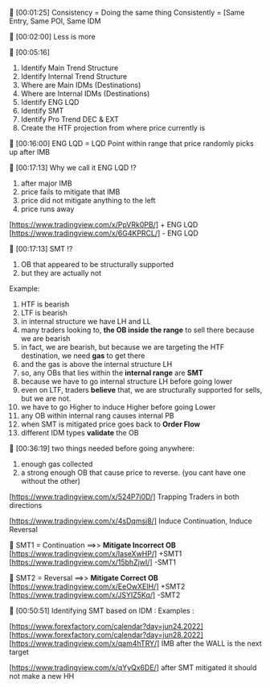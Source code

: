 💚 [00:01:25]
Consistency = Doing the same thing Consistently = [Same Entry, Same POI, Same IDM

💚 [00:02:00]
Less is more

💚 [00:05:16]
1. Identify Main Trend Structure
2. Identify Internal Trend Structure
3. Where are Main IDMs (Destinations)
4. Where are Internal IDMs (Destinations)
5. Identify ENG LQD 
6. Identify SMT
7. Identify Pro Trend DEC & EXT
8. Create the HTF projection from where price currently is



💚 [00:16:00]
ENG LQD = LQD Point within range that price randomly picks up after IMB

💚 [00:17:13]
Why we call it ENG LQD !?
1. after major IMB
2. price fails to mitigate that IMB
3. price did not mitigate anything to the left
4. price runs away

[https://www.tradingview.com/x/PpVRk0PB/] + ENG LQD
[https://www.tradingview.com/x/6G4KPRCL/] - ENG LQD



💚 [00:17:13]
SMT !?
1. OB that appeared to be structurally supported  
2. but they are actually not
   
Example:
1. HTF is bearish
2. LTF is bearish
3. in internal structure we have LH and LL 
4. many traders looking to, **the OB inside the range** to sell there because we are bearish
5. in fact, we are bearish, but because we are targeting the HTF destination, we need **gas** to get there
6. and the gas is above the internal structure LH
7. so, any OBs that lies within the **internal range** are **SMT**
8. because we have to go internal structure LH before going lower
9. even on LTF, traders **believe** that, we are structurally supported for sells, but we are not.
10. we have to go Higher to induce Higher before going Lower
11. any OB within internal rang causes internal PB
12. when SMT is mitigated price goes back to **Order Flow**
13. different IDM types **validate** the OB


💚 [00:36:19]
two things needed before going anywhere:
1. enough gas collected 
2. a strong enough OB that cause price to reverse.
(you cant have one without the other)


[https://www.tradingview.com/x/524P7i0D/] Trapping Traders in both directions

[https://www.tradingview.com/x/4sDqmsi8/] Induce Continuation, Induce Reversal


💚 SMT1 = Continuation ==>> **Mitigate Incorrect OB**
[https://www.tradingview.com/x/IaseXwHP/] +SMT1
[https://www.tradingview.com/x/15bhZjwI/] -SMT1

💚 SMT2 = Reversal ==>> **Mitigate Correct OB**
[https://www.tradingview.com/x/EeOwXEIH/] +SMT2
[https://www.tradingview.com/x/JSYIZ5Kq/] -SMT2


💚 [00:50:51]
Identifying SMT based on IDM : Examples :

[https://www.forexfactory.com/calendar?day=jun24.2022]
[https://www.forexfactory.com/calendar?day=jun28.2022]
[https://www.tradingview.com/x/qam4hTRY/] IMB after the WALL is the next target

[https://www.tradingview.com/x/qYyQx6DE/] after SMT mitigated it should not make a new HH
